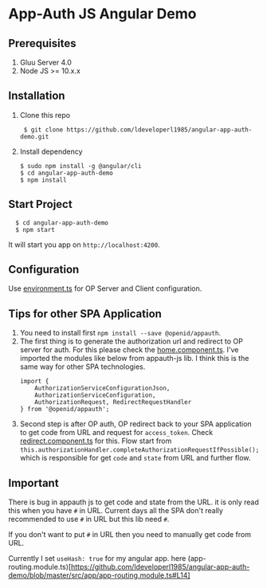 # App-Auth JS Angular Demo

## Prerequisites
1. Gluu Server 4.0
1. Node JS >= 10.x.x

## Installation
1. Clone this repo

        $ git clone https://github.com/ldeveloperl1985/angular-app-auth-demo.git

1. Install dependency

       $ sudo npm install -g @angular/cli
       $ cd angular-app-auth-demo
       $ npm install

## Start Project

      $ cd angular-app-auth-demo
      $ npm start

It will start you app on `http://localhost:4200`.

## Configuration

Use [environment.ts](https://github.com/ldeveloperl1985/angular-app-auth-demo/blob/master/src/environments/environment.ts) for OP Server and Client configuration.

## Tips for other SPA Application

1. You need to install first `npm install --save @openid/appauth`.
1. The first thing is to generate the authorization url and redirect to OP server for auth. For this please check the [home.component.ts](https://github.com/ldeveloperl1985/angular-app-auth-demo/blob/master/src/app/home/home.component.ts). 
     I've imported the modules like below from appauth-js lib. I think this is the same way for other SPA technologies.
     ```
     import {
         AuthorizationServiceConfigurationJson,
         AuthorizationServiceConfiguration,
         AuthorizationRequest, RedirectRequestHandler
     } from '@openid/appauth';
     ```
1. Second step is after OP auth, OP redirect back to your SPA application to get code from URL and request for `access_token`.
      Check [redirect.component.ts](https://github.com/ldeveloperl1985/angular-app-auth-demo/blob/master/src/app/redirect/redirect.component.ts) for this. 
      Flow start from `this.authorizationHandler.completeAuthorizationRequestIfPossible();` which is responsible for get `code` and `state` from URL and further flow.

## Important

There is bug in appauth js to get code and state from the URL. it is only read this when you have `#` in URL. Current days all the SPA don't really recommended to use `#` in URL but this lib need `#`.

If you don't want to put `#` in URL then you need to manually get code from URL.

Currently I set `useHash: true` for my angular app. here (app-routing.module.ts)[https://github.com/ldeveloperl1985/angular-app-auth-demo/blob/master/src/app/app-routing.module.ts#L14]

